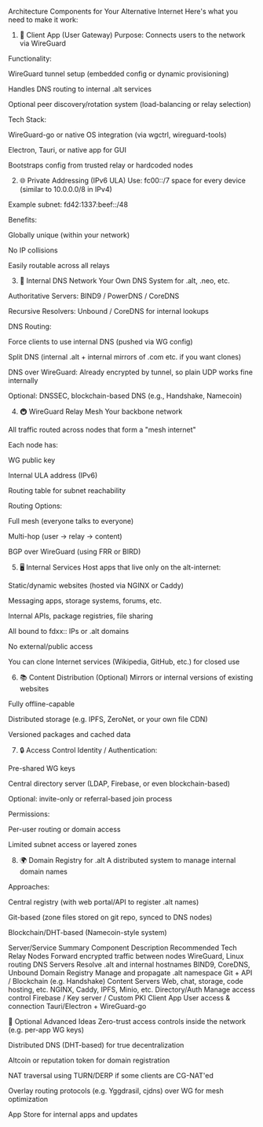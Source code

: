 Architecture Components for Your Alternative Internet
Here's what you need to make it work:

1. 🔐 Client App (User Gateway)
Purpose: Connects users to the network via WireGuard

Functionality:

WireGuard tunnel setup (embedded config or dynamic provisioning)

Handles DNS routing to internal .alt services

Optional peer discovery/rotation system (load-balancing or relay selection)

Tech Stack:

WireGuard-go or native OS integration (via wgctrl, wireguard-tools)

Electron, Tauri, or native app for GUI

Bootstraps config from trusted relay or hardcoded nodes

2. 🌐 Private Addressing (IPv6 ULA)
Use: fc00::/7 space for every device (similar to 10.0.0.0/8 in IPv4)

Example subnet: fd42:1337:beef::/48

Benefits:

Globally unique (within your network)

No IP collisions

Easily routable across all relays

3. 🧭 Internal DNS Network
Your Own DNS System for .alt, .neo, etc.

Authoritative Servers: BIND9 / PowerDNS / CoreDNS

Recursive Resolvers: Unbound / CoreDNS for internal lookups

DNS Routing:

Force clients to use internal DNS (pushed via WG config)

Split DNS (internal .alt + internal mirrors of .com etc. if you want clones)

DNS over WireGuard: Already encrypted by tunnel, so plain UDP works fine internally

Optional: DNSSEC, blockchain-based DNS (e.g., Handshake, Namecoin)

4. 🚇 WireGuard Relay Mesh
Your backbone network

All traffic routed across nodes that form a "mesh internet"

Each node has:

WG public key

Internal ULA address (IPv6)

Routing table for subnet reachability

Routing Options:

Full mesh (everyone talks to everyone)

Multi-hop (user → relay → content)

BGP over WireGuard (using FRR or BIRD)

5. 🖥️ Internal Services
Host apps that live only on the alt-internet:

Static/dynamic websites (hosted via NGINX or Caddy)

Messaging apps, storage systems, forums, etc.

Internal APIs, package registries, file sharing

All bound to fdxx:: IPs or .alt domains

No external/public access

You can clone Internet services (Wikipedia, GitHub, etc.) for closed use

6. 📚 Content Distribution (Optional)
Mirrors or internal versions of existing websites

Fully offline-capable

Distributed storage (e.g. IPFS, ZeroNet, or your own file CDN)

Versioned packages and cached data

7. 🔒 Access Control
Identity / Authentication:

Pre-shared WG keys

Central directory server (LDAP, Firebase, or even blockchain-based)

Optional: invite-only or referral-based join process

Permissions:

Per-user routing or domain access

Limited subnet access or layered zones

8. 🌍 Domain Registry for .alt
A distributed system to manage internal domain names

Approaches:

Central registry (with web portal/API to register .alt names)

Git-based (zone files stored on git repo, synced to DNS nodes)

Blockchain/DHT-based (Namecoin-style system)

Server/Service Summary
Component    Description    Recommended Tech
Relay Nodes    Forward encrypted traffic between nodes    WireGuard, Linux routing
DNS Servers    Resolve .alt and internal hostnames    BIND9, CoreDNS, Unbound
Domain Registry    Manage and propagate .alt namespace    Git + API / Blockchain (e.g. Handshake)
Content Servers    Web, chat, storage, code hosting, etc.    NGINX, Caddy, IPFS, Minio, etc.
Directory/Auth    Manage access control    Firebase / Key server / Custom PKI
Client App    User access & connection    Tauri/Electron + WireGuard-go

🧠 Optional Advanced Ideas
Zero-trust access controls inside the network (e.g. per-app WG keys)

Distributed DNS (DHT-based) for true decentralization

Altcoin or reputation token for domain registration

NAT traversal using TURN/DERP if some clients are CG-NAT'ed

Overlay routing protocols (e.g. Yggdrasil, cjdns) over WG for mesh optimization

App Store for internal apps and updates